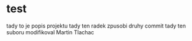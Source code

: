 # test
tady to je popis projektu
tady ten radek zpusobi druhy commit
tady ten suboru modifikoval Martin Tlachac
